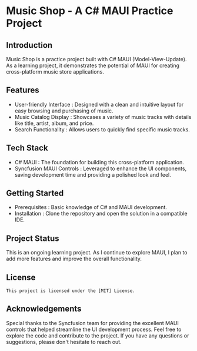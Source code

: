 # Music Shop - A C# MAUI Practice Project
## Introduction
Music Shop is a practice project built with C# MAUI (Model-View-Update). As a learning project, it demonstrates the potential of MAUI for creating cross-platform music store applications.
## Features
* User-friendly Interface : Designed with a clean and intuitive layout for easy browsing and purchasing of music.
* Music Catalog Display : Showcases a variety of music tracks with details like title, artist, album, and price.
* Search Functionality : Allows users to quickly find specific music tracks.

## Tech Stack
* C# MAUI : The foundation for building this cross-platform application.
* Syncfusion MAUI Controls : Leveraged to enhance the UI components, saving development time and providing a polished look and feel.
## Getting Started
 * Prerequisites : Basic knowledge of C# and MAUI development.
* Installation : Clone the repository and open the solution in a compatible IDE.
## Project Status
This is an ongoing learning project. As I continue to explore MAUI, I plan to add more features and improve the overall functionality.
## License
	This project is licensed under the [MIT] License.
## Acknowledgements	
Special thanks to the Syncfusion team for providing the excellent MAUI controls that helped streamline the UI development process.
Feel free to explore the code and contribute to the project. If you have any questions or suggestions, please don't hesitate to reach out.